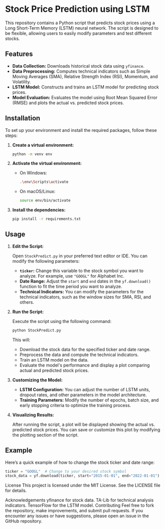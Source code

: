 # Stock Price Prediction using LSTM

This repository contains a Python script that predicts stock prices using a Long Short-Term Memory (LSTM) neural network. The script is designed to be flexible, allowing users to easily modify parameters and test different stocks.

## Features
- **Data Collection:** Downloads historical stock data using `yfinance`.
- **Data Preprocessing:** Computes technical indicators such as Simple Moving Averages (SMA), Relative Strength Index (RSI), Momentum, and Volatility.
- **LSTM Model:** Constructs and trains an LSTM model for predicting stock prices.
- **Model Evaluation:** Evaluates the model using Root Mean Squared Error (RMSE) and plots the actual vs. predicted stock prices.

## Installation

To set up your environment and install the required packages, follow these steps:

1. **Create a virtual environment:**

    ```bash
    python -m venv env
    ```

2. **Activate the virtual environment:**

    - On Windows:
      ```bash
      .\env\Scripts\activate
      ```
    - On macOS/Linux:
      ```bash
      source env/bin/activate
      ```

3. **Install the dependencies:**

    ```bash
    pip install -r requirements.txt
    ```

## Usage

1. **Edit the Script:**

    Open `StockPredict.py` in your preferred text editor or IDE. You can modify the following parameters:
    
    - **`ticker`:** Change this variable to the stock symbol you want to analyze. For example, use `"GOOGL"` for Alphabet Inc.
    - **Date Range:** Adjust the `start` and `end` dates in the `yf.download()` function to fit the time period you want to analyze.
    - **Technical Indicators:** You can modify the parameters for the technical indicators, such as the window sizes for SMA, RSI, and others.

2. **Run the Script:**

    Execute the script using the following command:

    ```bash
    python StockPredict.py
    ```

    This will:
    - Download the stock data for the specified ticker and date range.
    - Preprocess the data and compute the technical indicators.
    - Train an LSTM model on the data.
    - Evaluate the model's performance and display a plot comparing actual and predicted stock prices.

3. **Customizing the Model:**

    - **LSTM Configuration:** You can adjust the number of LSTM units, dropout rates, and other parameters in the model architecture.
    - **Training Parameters:** Modify the number of epochs, batch size, and early stopping criteria to optimize the training process.

4. **Visualizing Results:**

    After running the script, a plot will be displayed showing the actual vs. predicted stock prices. You can save or customize this plot by modifying the plotting section of the script.

## Example

Here’s a quick example of how to change the stock ticker and date range:

```python
ticker = "GOOGL"  # Change to your desired stock symbol
stock_data = yf.download(ticker, start="2015-01-01", end="2022-01-01")
```
License
This project is licensed under the MIT License. See the LICENSE file for details.

Acknowledgements
yfinance for stock data.
TA-Lib for technical analysis indicators.
TensorFlow for the LSTM model.
Contributing
Feel free to fork the repository, make improvements, and submit pull requests. If you encounter any issues or have suggestions, please open an issue in the GitHub repository.
